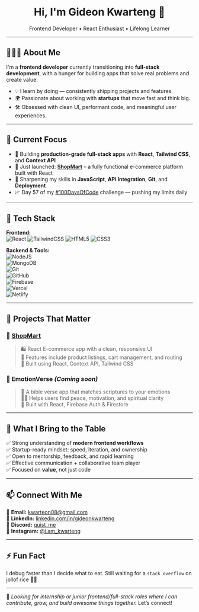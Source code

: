 
<h1 align="center">Hi, I'm Gideon Kwarteng 🚀</h1>

<p align="center">
Frontend Developer • React Enthusiast • Lifelong Learner
</p>

---

## 👨🏽‍💻 About Me

I'm a **frontend developer** currently transitioning into **full-stack development**, with a hunger for building apps that solve real problems and create value.

- 💡 I learn by doing — consistently shipping projects and features.
- 🌍 Passionate about working with **startups** that move fast and think big.
- 🛠️ Obsessed with clean UI, performant code, and meaningful user experiences.

---

## 🚀 Current Focus

- 🔨 Building **production-grade full-stack apps** with **React**, **Tailwind CSS**, and **Context API**
- 🛒 Just launched: [**ShopMart**](https://shop-mart-main.vercel.app) – a fully functional e-commerce platform built with React
- 🧠 Sharpening my skills in **JavaScript**, **API Integration**, **Git**, and **Deployment**
- 📈 Day 57 of my [#100DaysOfCode](https://www.instagram.com/i.am_kwarteng/) challenge — pushing my limits daily

---

## 🧰 Tech Stack

**Frontend:**  
![React](https://img.shields.io/badge/-React-61DAFB?style=flat-square&logo=react&logoColor=000) 
![TailwindCSS](https://img.shields.io/badge/-TailwindCSS-38B2AC?style=flat-square&logo=tailwind-css&logoColor=white) 
![HTML5](https://img.shields.io/badge/-HTML5-E34F26?style=flat-square&logo=html5&logoColor=white) 
![CSS3](https://img.shields.io/badge/-CSS3-1572B6?style=flat-square&logo=css3)

**Backend & Tools:**  
![NodeJS](https://img.shields.io/badge/-NodeJS-339933?style=flat-square&logo=node.js&logoColor=white)  
![MongoDB](https://img.shields.io/badge/-MongoDB-4EA94B?style=flat-square&logo=mongodb&logoColor=white)  
![Git](https://img.shields.io/badge/-Git-F05032?style=flat-square&logo=git&logoColor=white)  
![GitHub](https://img.shields.io/badge/-GitHub-181717?style=flat-square&logo=github)  
![Firebase](https://img.shields.io/badge/-Firebase-ffcd34?style=flat-square&logo=firebase)  
![Vercel](https://img.shields.io/badge/-Vercel-000?style=flat-square&logo=vercel&logoColor=white)  
![Netlify](https://img.shields.io/badge/-Netlify-00C7B7?style=flat-square&logo=netlify&logoColor=white)

---

## 💼 Projects That Matter

### 🔹 [ShopMart](https://shop-mart-main.vercel.app)  
> 🛍️ React E-commerce app with a clean, responsive UI  
> 🧠 Features include product listings, cart management, and routing  
> 🔧 Built using React, Context API, Tailwind CSS

### 🔹 EmotionVerse *(Coming soon)*  
> 📖 A bible verse app that matches scriptures to your emotions  
> 🧘🏽 Helps users find peace, motivation, and spiritual clarity  
> 🔧 Built with React, Firebase Auth & Firestore

---

## 🧠 What I Bring to the Table

✅ Strong understanding of **modern frontend workflows**  
✅ Startup-ready mindset: speed, iteration, and ownership  
✅ Open to mentorship, feedback, and rapid learning  
✅ Effective communication + collaborative team player  
✅ Focused on **value**, not just code

---

## 📫 Connect With Me

📧 **Email:** [kwarteon08@gmail.com](mailto:kwarteon08@gmail.com)  
💼 **LinkedIn:** [linkedin.com/in/gideonkwarteng](https://linkedin.com/in/gideonkwarteng)  
💬 **Discord:** [quist_me](https://discord.com/users/quist_me)  
📸 **Instagram:** [@i.am_kwarteng](https://www.instagram.com/i.am_kwarteng/)

---

## ⚡ Fun Fact  
I debug faster than I decide what to eat. Still waiting for a `stack overflow` on jollof rice 🍚🔥

---

📌 *Looking for internship or junior frontend/full-stack roles where I can contribute, grow, and build awesome things together.* Let’s connect!






<!-- Proudly created with GPRM ( https://gprm.itsvg.in ) -->
